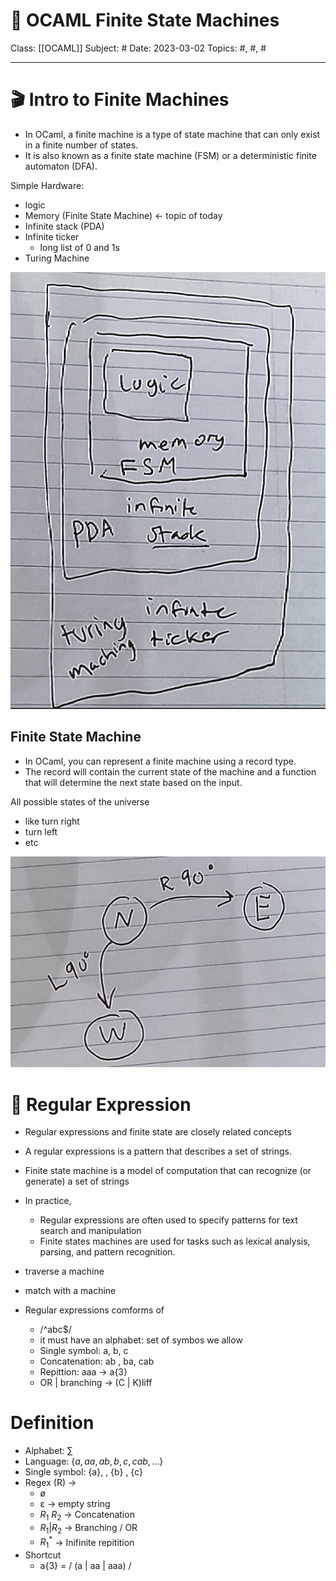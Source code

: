 # 🐫 OCAML Finite State Machines
Class: [[OCAML]]
Subject: #
Date: 2023-03-02
Topics: #, #, # 

---

# 🎬 Intro to Finite Machines

- In OCaml, a finite machine is a type of state machine that can only exist in a finite number of states.
- It is also known as a finite state machine (FSM) or a deterministic finite automaton (DFA).

Simple Hardware:
- logic
- Memory (Finite State Machine) <- topic of today
- Infinite stack (PDA)
- Infinite ticker
	- long list of 0 and 1s
- Turing Machine

![](../Assets/20230325122054.png)


## Finite State Machine
- In OCaml, you can represent a finite machine using a record type. 
- The record will contain the current state of the machine and a function that will determine the next state based on the input.

All possible states of the universe
- like turn right
- turn left
- etc

![](../Assets/20230325121957.png)


# 🤯 Regular Expression
- Regular expressions and finite state are closely related concepts
- A regular expressions is a pattern that describes a set of strings.
- Finite state machine is a model of computation that can recognize (or generate) a set of strings
- In practice,
	- Regular expressions are often used to specify patterns for text search and manipulation
	- Finite states machines are used for tasks such as lexical analysis, parsing, and pattern recognition.
- traverse a machine
- match with a machine

- Regular expressions comforms of
	- /^abc$/
	- it must have an alphabet: set of symbos we allow
	- Single symbol: a, b, c
	- Concatenation: ab , ba, cab
	- Repittion: aaa -> a{3}
	- OR | branching -> (C | K)liff 

# Definition
- Alphabet: $\sum$
- Language: {$a, aa, ab, b, c , cab, ...$}
- Single symbol: {a}, , {b} , {c}
- Regex (R) → 
	- ø
	- ε → empty string
	- $R_{1}$ $R_{2}$ → Concatenation 
	- $R_{1}$|$R_{2}$ → Branching / OR
	- $R_{1}^{*}$ → Inifinite repitition
- Shortcut
	- a{3} = / (a | aa | aaa) /

